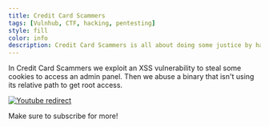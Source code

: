 ```yaml
---
title: Credit Card Scammers
tags: [Vulnhub, CTF, hacking, pentesting]
style: fill
color: info
description: Credit Card Scammers is all about doing some justice by hacking a scammer's e-commerce with some XSS injection
---
```


In Credit Card Scammers we exploit an XSS vulnerability to steal some cookies to access an admin panel. Then we abuse a binary that isn't using its relative path to get root access.


[![Youtube redirect](https://img.youtube.com/vi/jTI1rtSEIY4/0.jpg)](https://www.youtube.com/watch?v=jTI1rtSEIY4)


Make sure to subscribe for more!

